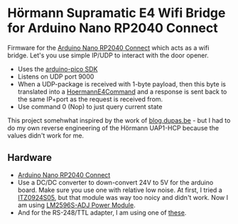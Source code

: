 # Hörmann Supramatic E4 Wifi Bridge for Arduino Nano RP2040 Connect

Firmware for the [Arduino Nano RP2040 Connect](https://store.arduino.cc/products/arduino-nano-rp2040-connect) which acts as a wifi bridge. Let's you
use simple IP/UDP to interact with the door opener.

- Uses the [arduino-pico SDK](https://arduino-pico.readthedocs.io/en/latest/)
- Listens on UDP port 9000
- When a UDP-package is received with 1-byte payload, then this byte is translated into a [HoermannE4Command](src/hoermannE4.h#L29) 
  and a response is sent back to the same IP+port as the request is received from.
- Use command 0 (Nop) to just query current state

This project somehwhat inspired by the work of [blog.dupas.be](https://blog.dupas.be/posts/hoermann-uap-hcp1/) - but I 
had to do my own reverse engineering of the Hörmann UAP1-HCP because the values didn't work for me.

## Hardware
- [Arduino Nano RP2040 Connect](https://store.arduino.cc/products/arduino-nano-rp2040-connect)
- Use a DC/DC converter to down-convert 24V to 5V for the arduino board. Make sure you use one with relative 
  low noise. At first, I tried a [ITZ0924S05](https://www.digikey.no/en/products/detail/xp-power/ITZ0924S05/6797901), but
  that module was way too noicy and didn't work. Now I am using [LM2596S-ADJ Power Module](https://www.amazon.com/gp/product/B00LTSC564?ref=ppx_pt2_dt_b_prod_image).
- And for the RS-248/TTL adapter, I am using one of [these](https://www.amazon.com/gp/product/B082Y19KV9?ref=ppx_pt2_dt_b_prod_image).
